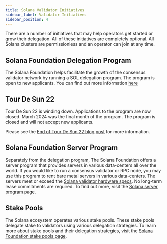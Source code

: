 ```yaml
---
title: Solana Validator Initiatives
sidebar_label: Validator Initiatives
sidebar_position: 4
---
```


There are a number of initiatives that may help operators get started or grow their delegation.  All of these initiatives are completely optional.  All Solana clusters are permissionless and an operator can join at any time.


## Solana Foundation Delegation Program

The Solana Foundation helps facilitate the growth of the consensus validator network by running a SOL delegation program. The program is open to new applicants. You can find out more information [here](https://solana.org/delegation-program)

## Tour De Sun 22

Tour De Sun 22 is winding down. Applications to the program are now closed.
March 2024 was the final month of the program. The program is closed and will not accept new applicants.

Please see the [End of Tour De Sun 22 blog post](https://solana.com/news/solana-foundation-announces-end-of-tour-de-sun-22) for more information.

## Solana Foundation Server Program

Separately from the delegation program, The Solana Foundation offers a server program that provides servers in various data-centers all over the world. If you would like to run a consensus validator or RPC node, you may use this program to rent bare metal servers in various data-centers. The servers meet or exceed the [Solana validator hardware specs](./requirements.md#hardware-recommendations). No long-term lease commitments are required. To find out more, visit the [Solana server program page](https://solana.org/server-program).

## Stake Pools

The Solana ecosystem operates various stake pools.  These stake pools delegate stake to validators using various delegation strategies. To learn more about stake pools and their delegation strategies, visit the [Solana Foundation stake pools page](https://solana.org/stake-pools).
